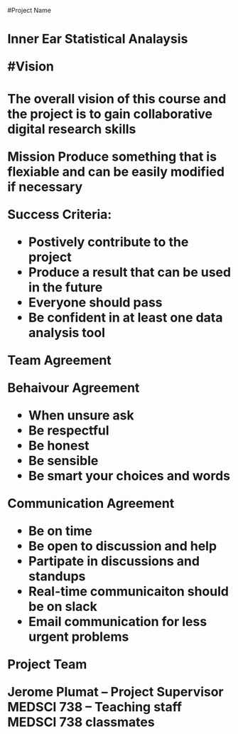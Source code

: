 #Project Name <h1>
Inner Ear Statistical Analaysis 

#Vision<H1>
The overall vision of this course and the project is to gain collaborative digital research skills 

Mission
Produce something that is flexiable and can be easily modified if necessary 

Success Criteria: 
- Postively contribute to the project
- Produce a result that can be used in the future 
- Everyone should pass
- Be confident in at least one data analysis tool 

Team Agreement 

Behaivour Agreement 
- When unsure ask
- Be respectful
- Be honest
- Be sensible
- Be smart your choices and words

Communication Agreement 
- Be on time
- Be open to discussion and help
- Partipate in discussions and standups
- Real-time communicaiton should be on slack
- Email communication for less urgent problems 

Project Team 

Jerome Plumat – Project Supervisor  
MEDSCI 738 – Teaching staff 
MEDSCI 738 classmates
